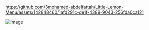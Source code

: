 




https://github.com/3mohamed-abdelfattah/Little-Lemon-Menu/assets/142848460/1afd291c-de1f-4389-9043-256fda0ca121


![image](https://github.com/3mohamed-abdelfattah/Little-Lemon-Menu/assets/142848460/9cbafdab-4ee1-4c41-98fb-355d726124de)
